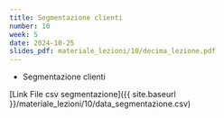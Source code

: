 ```yaml
---
title: Segmentazione clienti
number: 10
week: 5
date: 2024-10-25
slides_pdf: materiale_lezioni/10/decima_lezione.pdf
---
```


- Segmentazione clienti


[Link File csv segmentazione]({{ site.baseurl }}/materiale_lezioni/10/data_segmentazione.csv)  